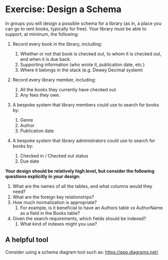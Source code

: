 # Exercise: Design a Schema

In groups you will design a possible schema for a library (as in, a place you can go to rent books, typically for free). Your library must be able to support, at minimum, the following:

1. Record every book in the library, including:
    1. Whether or not that book is checked out, to whom it is checked out, and when it is due back.
    2. Supporting information (who wrote it, publication date, etc.)
    3. Where it belongs in the stack (e.g. Dewey Decimal system)

2. Record every library member, including:
    1. All the books they currently have checked out.
    2. Any fees they owe.

3. A bespoke system that library members could use to search for books by:
    1. Genre
    2. Author
    3. Publication date

4. A bespoke system that library administrators could use to search for books by:
    1. Checked in / Checked out status
    2. Due date  

**Your design should be relatively high level, but consider the following questions explicitly in your design:**  

1. What are the names of all the tables, and what columns would they need?
2. What are the foreign key relationships?
3. How much normalization is appropriate?
    1. For example, is it beneficial to have an Authors table vs AuthorName as a field in the Books table?
4. Given the search requirements, which fields should be indexed?
    1. What kind of indexes might you use?

## A helpful tool

Consider using a schema diagram tool such as: https://app.diagrams.net/